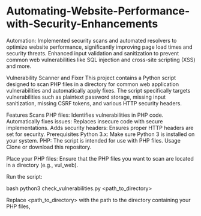 # Automating-Website-Performance-with-Security-Enhancements
Automation: Implemented security scans and automated resolvers to optimize website performance, significantly improving page load times and security threats. Enhanced input validation and sanitization to prevent common web vulnerabilities like SQL injection and cross-site scripting (XSS) and more.

Vulnerability Scanner and Fixer
This project contains a Python script designed to scan PHP files in a directory for common web application vulnerabilities and automatically apply fixes. The script specifically targets vulnerabilities such as plaintext password storage, missing input sanitization, missing CSRF tokens, and various HTTP security headers.

Features
Scans PHP files: Identifies vulnerabilities in PHP code.
Automatically fixes issues: Replaces insecure code with secure implementations.
Adds security headers: Ensures proper HTTP headers are set for security.
Prerequisites
Python 3.x: Make sure Python 3 is installed on your system.
PHP: The script is intended for use with PHP files.
Usage
Clone or download this repository.

Place your PHP files: Ensure that the PHP files you want to scan are located in a directory (e.g., vul_web).

Run the script:

bash
python3 check_vulnerabilities.py <path_to_directory>

Replace <path_to_directory> with the path to the directory containing your PHP files,
